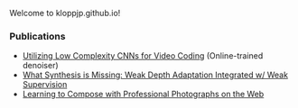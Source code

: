 Welcome to kloppjp.github.io!

### Publications

* [Utilizing Low Complexity CNNs for Video Coding](https://kloppjp.github.io/cnnvc) (Online-trained denoiser)
* [What Synthesis is Missing: Weak Depth Adaptation Integrated w/ Weak Supervision](https://kloppjp.github.io/depthadaptation)
* [Learning to Compose with Professional Photographs on the Web](https://github.com/yiling-chen/view-finding-network)
